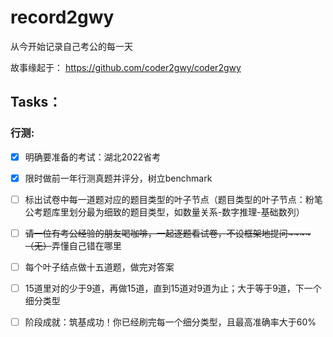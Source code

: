 # record2gwy
从今开始记录自己考公的每一天

故事缘起于：
https://github.com/coder2gwy/coder2gwy

## Tasks：
### 行测:
- [x] 明确要准备的考试：湖北2022省考

- [x] 限时做前一年行测真题并评分，树立benchmark
 
- [ ] 标出试卷中每一道题对应的题目类型的叶子节点（题目类型的叶子节点：粉笔公考题库里划分最为细致的题目类型，如数量关系-数字推理-基础数列）

- [ ] ~~请一位有考公经验的朋友喝咖啡，一起逐题看试卷，不设框架地提问~~~~（无）~~弄懂自己错在哪里

- [ ] 每个叶子结点做十五道题，做完对答案

- [ ] 15道里对的少于9道，再做15道，直到15道对9道为止；大于等于9道，下一个细分类型

- [ ] 阶段成就：筑基成功！你已经刷完每一个细分类型，且最高准确率大于60%

